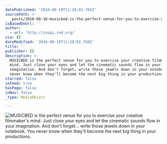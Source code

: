 ```yaml
---
datePublished: '2016-08-19T11:28:03.765Z'
sourcePath: >-
  _posts/2016-08-18-musicbed-is-the-perfect-venue-for-you-to-exercise-your-creat.md
isBasedOnUrl: ''
author:
  - url: 'http://inspi.red.org/'
via: {}
dateModified: '2016-08-19T11:28:02.769Z'
title: ''
publisher: {}
description: >-
  MUSICBED is the perfect venue for you to exercise your creative filmmaker's
  mind. Just close your eyes and let the cinematic sounds flow in your
  imagination. And don't forget… write those jewels down in your notebook. You
  never know when they'll become the next big thing in your productions.
starred: false
inFeed: true
hasPage: false
inNav: false
_type: MediaObject

---
```

![MUSICBED is the perfect venue for you to exercise your creative filmmaker's mind. Just close your eyes and let the cinematic sounds flow in your imagination. And don't forget… write those jewels down in your notebook. You never know when they'll become the next big thing in your productions.](https://the-grid-user-content.s3-us-west-2.amazonaws.com/37815a6a-02a7-4e7f-953a-c3c8f6af4dbe.png)